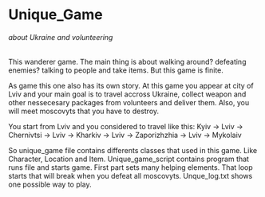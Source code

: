 # Unique_Game
###### about Ukraine and volunteering

This wanderer game. The main thing is about walking around? defeating enemies? talking to people and take items. But this game is finite.

As game this one also has its own story.
At this game you appear at city of Lviv and your main goal is to travel accross Ukraine, collect weapon and other nessecesary packages from volunteers and deliver them. Also, you will meet moscovyts that you have to destroy.

You start from Lviv and you considered to travel like this:
Kyiv -> Lviv -> Chernivtsi -> Lviv -> Kharkiv -> Lviv -> Zaporizhzhia -> Lviv -> Mykolaiv

So unique_game file contains differents classes that used in this game. Like Character, Location and Item.
Unique_game_script contains program that runs file and starts game. First part sets many helping elements. That loop starts that will break when you defeat all moscovyts.
Unque_log.txt shows one possible way to play.


